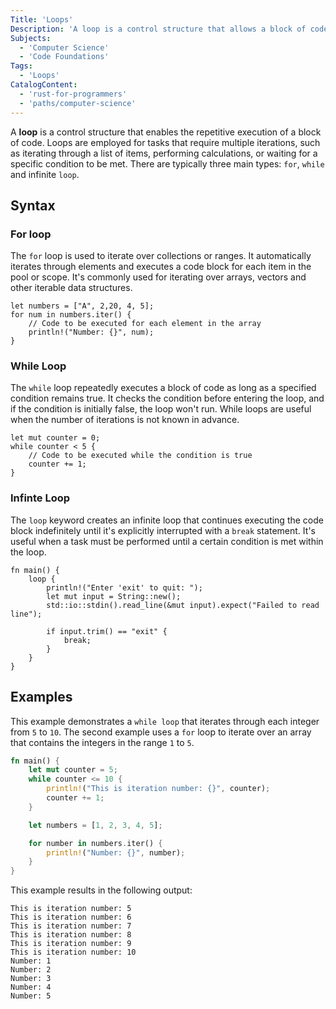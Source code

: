```yaml
---
Title: 'Loops'
Description: 'A loop is a control structure that allows a block of code to be executed repeatedly.'
Subjects:
  - 'Computer Science'
  - 'Code Foundations'
Tags:
  - 'Loops'
CatalogContent:
  - 'rust-for-programmers'
  - 'paths/computer-science'
---
```


A **loop** is a control structure that enables the repetitive execution of a block of code. Loops are employed for tasks that require multiple iterations, such as iterating through a list of items, performing calculations, or waiting for a specific condition to be met. There are typically three main types: `for`, `while` and infinite `loop`.

## Syntax

### For loop

The `for` loop is used to iterate over collections or ranges. It automatically iterates through elements and executes a code block for each item in the pool or scope. It's commonly used for iterating over arrays, vectors and other iterable data structures.

```pseudo
let numbers = ["A", 2,20, 4, 5];
for num in numbers.iter() {
    // Code to be executed for each element in the array
    println!("Number: {}", num);
}
```

### While Loop

The `while` loop repeatedly executes a block of code as long as a specified condition remains true. It checks the condition before entering the loop, and if the condition is initially false, the loop won't run. While loops are useful when the number of iterations is not known in advance.

```pseudo
let mut counter = 0;
while counter < 5 {
    // Code to be executed while the condition is true
    counter += 1;
}
```

### Infinte Loop

The `loop` keyword creates an infinite loop that continues executing the code block indefinitely until it's explicitly interrupted with a `break` statement. It's useful when a task must be performed until a certain condition is met within the loop.

```pseudo
fn main() {
    loop {
        println!("Enter 'exit' to quit: ");
        let mut input = String::new();
        std::io::stdin().read_line(&mut input).expect("Failed to read line");

        if input.trim() == "exit" {
            break;
        }
    }
}
```

## Examples

This example demonstrates a `while loop` that iterates through each integer from `5` to `10`. The second example uses a `for` loop to iterate over an array that contains the integers in the range `1` to `5`.

```rust
fn main() {
    let mut counter = 5;
    while counter <= 10 {
        println!("This is iteration number: {}", counter);
        counter += 1;
    }

    let numbers = [1, 2, 3, 4, 5];

    for number in numbers.iter() {
        println!("Number: {}", number);
    }
}
```

This example results in the following output:

```shell
This is iteration number: 5
This is iteration number: 6
This is iteration number: 7
This is iteration number: 8
This is iteration number: 9
This is iteration number: 10
Number: 1
Number: 2
Number: 3
Number: 4
Number: 5
```
